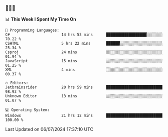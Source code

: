 ### 👋👋👋
<!--START_SECTION:waka-->
📊 **This Week I Spent My Time On** 

```text
💬 Programming Languages: 
C#                       14 hrs 53 mins      ██████████████████░░░░░░░   70.22 % 
CSHTML                   5 hrs 22 mins       ██████░░░░░░░░░░░░░░░░░░░   25.34 % 
Csproj                   24 mins             ░░░░░░░░░░░░░░░░░░░░░░░░░   01.94 % 
JavaScript               15 mins             ░░░░░░░░░░░░░░░░░░░░░░░░░   01.25 % 
XML                      4 mins              ░░░░░░░░░░░░░░░░░░░░░░░░░   00.37 % 

🔥 Editors: 
Jetbrainsrider           20 hrs 59 mins      █████████████████████████   98.93 % 
Unknown Editor           13 mins             ░░░░░░░░░░░░░░░░░░░░░░░░░   01.07 % 

💻 Operating System: 
Windows                  21 hrs 12 mins      █████████████████████████   100.00 % 
```


 Last Updated on 06/07/2024 17:37:10 UTC
<!--END_SECTION:waka-->
